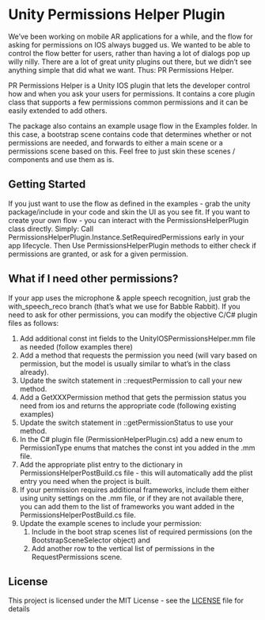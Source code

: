 # Unity Permissions Helper Plugin

We’ve been working on mobile AR applications for a while, and the flow for asking for permissions on IOS always bugged us. We wanted to be able to control the flow better for users, rather than having a lot of dialogs pop up willy nilly. There are a lot of great unity plugins out there, but we didn’t see anything simple that did what we want. Thus: PR Permissions Helper.

PR Permissions Helper is a Unity IOS plugin that lets the developer control how and when you ask your users for permissions. It contains a core plugin class that supports a few permissions common permissions and it can be easily extended to add others.

The package also contains an example usage flow in the Examples folder. In this case, a bootstrap scene contains code that determines whether or not permissions are needed, and forwards to either a main scene or a permissions scene based on this. Feel free to just skin these scenes / components and use them as is. 


## Getting Started

If you just want to use the flow as defined in the examples - grab the unity package/include in your code and skin the UI as you see fit. If you want to create your own flow - you can interact with the PermissionsHelperPlugin class directly. Simply: 
Call PermissionsHelperPlugin.Instance.SetRequiredPermissions early in your app lifecycle. Then
Use PermissionsHelperPlugin methods to either check if permissions are granted, or ask for a given permission.

## What if I need other permissions?
If your app uses the microphone & apple speech recognition, just grab the with_speech_reco branch (that’s what we use for Babble Rabbit). If you need to ask for other permissions, you can modify the objective C/C# plugin files as follows:
1. Add additional const int fields to the UnityIOSPermissionsHelper.mm file as needed (follow examples there)
2. Add a method that requests the permission you need (will vary based on permission, but the model is usually similar to what’s in the class already). 
3. Update the switch statement in ::requestPermission to call your new method.
4. Add a GetXXXPermission method that gets the permission status you need from ios and returns the appropriate code (following existing examples)
5. Update the switch statement in ::getPermissionStatus to use your method.
6. In the C# plugin file (PermissionHelperPlugin.cs) add a new enum to PermissionType enums that matches the const int you added in the .mm file.
7. Add the appropriate plist entry to the dictionary in PermissionsHelperPostBuild.cs file - this will automatically add the plist entry you need when the project is built. 
8. If your permission requires additional frameworks, include them either using unity settings on the .mm file, or if they are not available there, you can add them to the list of frameworks you want added in the PermissionsHelperPostBuild.cs file.
9. Update the example scenes to include your permission: 
    1. Include in the boot strap scenes list of required permissions (on the BootstrapSceneSelector object) and
    2. Add another row to the vertical list of permissions in the RequestPermissions scene.


## License

This project is licensed under the MIT License - see the [LICENSE](LICENSE) file for details


